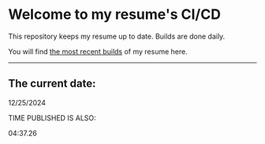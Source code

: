 # Welcome to my resume's CI/CD
This repository keeps my resume up to date. Builds are done daily.
  
You will find [the most recent builds](output/) of my resume here.
* * *
 
## The current date:  
 12/25/2024 
   
  
  
 TIME PUBLISHED IS ALSO: 
  
 04:37.26 
  
  
